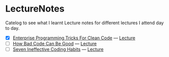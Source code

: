 # LectureNotes

Catelog to see what I learnt
Lecture notes for different lectures I attend day to day.

- [x] [Enterprise Programming Tricks For Clean Code](enterprise_programming_tricks_for_clean_code.md) — [Lecture](https://www.youtube.com/watch?v=dC9vdQkU-xI)
- [ ] [How Bad Code Can Be Good](how_bad_code_can_be_good.md) — [Lecture](https://www.youtube.com/watch?v=3m1JoFf-poQ)
- [ ] [Seven Ineffective Coding Habits](seven_ineffective_coding_habits.md) — [Lecture](https://www.youtube.com/watch?v=ZsHMHukIlJY)
